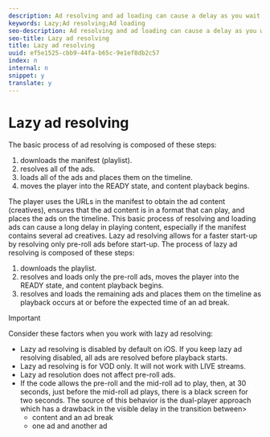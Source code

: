 ```yaml
---
description: Ad resolving and ad loading can cause a delay as you wait for playback to start. Lazy ad loading and lazy ad resolving can reduce this startup delay.
keywords: Lazy;Ad resolving;Ad loading
seo-description: Ad resolving and ad loading can cause a delay as you wait for playback to start. Lazy ad loading and lazy ad resolving can reduce this startup delay.
seo-title: Lazy ad resolving
title: Lazy ad resolving
uuid: ef5e1525-cbb9-44fa-b65c-9e1ef8db2c57
index: n
internal: n
snippet: y
translate: y
---
```


# Lazy ad resolving

The basic process of ad resolving is composed of these steps:

1. <!-- PH element: phrases/primetime-sdk-name --> downloads the manifest (playlist).
1. <!-- PH element: phrases/primetime-sdk-name --> resolves all of the ads.
1. <!-- PH element: phrases/primetime-sdk-name --> loads all of the ads and places them on the timeline.
1. <!-- PH element: phrases/primetime-sdk-name --> moves the player into the READY state, and content playback begins.
The player uses the URLs in the manifest to obtain the ad content (creatives), ensures that the ad content is in a format that  <!-- PH element: phrases/primetime-sdk-name --> can play, and <!-- PH element: phrases/primetime-sdk-name --> places the ads on the timeline. This basic process of resolving and loading ads can cause a long delay in playing content, especially if the manifest contains several ad creatives.
Lazy ad resolving allows for a faster start-up by resolving only pre-roll ads before start-up. The process of lazy ad resolving is composed of these steps:

1. <!-- PH element: phrases/primetime-sdk-name --> downloads the playlist.
1. <!-- PH element: phrases/primetime-sdk-name --> resolves and loads only the pre-roll ads, moves the player into the READY state, and content playback begins.
1. <!-- PH element: phrases/primetime-sdk-name --> resolves and loads the remaining ads and places them on the timeline as playback occurs at or before the expected time of an ad break.

>[!IMPORTANT]
>
>Consider these factors when you work with lazy ad resolving:
>
>* Lazy ad resolving is disabled by default on iOS. If you keep lazy ad resolving disabled, all ads are resolved before playback starts.
>* Lazy ad resolving is for VOD only. It will not work with LIVE streams.
>* Lazy ad resolution does not affect pre-roll ads.
>* If the code allows the pre-roll and the mid-roll ad to play, then, at 30 seconds, just before the mid-roll ad plays, there is a black screen for two seconds. The source of this behavior is the dual-player approach which has a drawback in the visible delay in the transition between>
>    * content and an ad break
>    * one ad and another ad
>  <!-- This has to do with https://jira.corp.adobe.com/browse/PTPLAY-19279. I'm leaving it in although the placement is probably erroneous with respect to lazy ad loading. A search for mid-roll might reveal a better place or at least another place. -->


